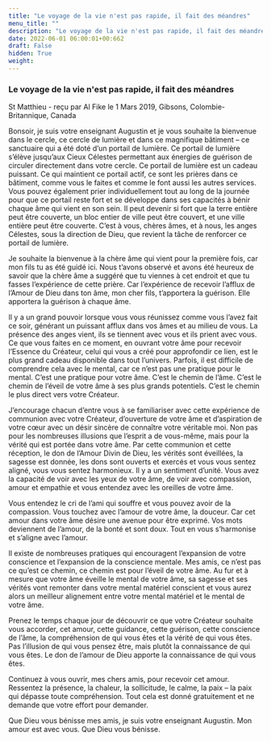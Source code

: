 ```yaml
---
title: "Le voyage de la vie n'est pas rapide, il fait des méandres"
menu_title: ""
description: "Le voyage de la vie n'est pas rapide, il fait des méandres"
date: 2022-06-01 06:00:01+00:662
draft: False
hidden: True
weight:
---
```

### Le voyage de la vie n'est pas rapide, il fait des méandres

St Matthieu - reçu par Al Fike le 1 Mars 2019, Gibsons, Colombie-Britannique, Canada

Bonsoir, je suis votre enseignant Augustin et je vous souhaite la bienvenue dans le cercle, ce cercle de lumière et dans ce magnifique bâtiment – ce sanctuaire qui a été doté d’un portail de lumière. Ce portail de lumière s’élève jusqu’aux Cieux Célestes permettant aux énergies de guérison de circuler directement dans votre cercle. Ce portail de lumière est un cadeau puissant. Ce qui maintient ce portail actif, ce sont les prières dans ce bâtiment, comme vous le faites et comme le font aussi les autres services. Vous pouvez également prier individuellement tout au long de la journée pour que ce portail reste fort et se développe dans ses capacités à bénir chaque âme qui vient en son sein. Il peut devenir si fort que la terre entière peut être couverte, un bloc entier de ville peut être couvert, et une ville entière peut être couverte. C’est à vous, chères âmes, et à nous, les anges Célestes, sous la direction de Dieu, que revient la tâche de renforcer ce portail de lumière.

Je souhaite la bienvenue à la chère âme qui vient pour la première fois, car mon fils tu as été guidé ici. Nous t’avons observé et avons été heureux de savoir que la chère âme a suggéré que tu viennes à cet endroit et que tu fasses l’expérience de cette prière. Car l’expérience de recevoir l’afflux de l’Amour de Dieu dans ton âme, mon cher fils, t’apportera la guérison. Elle apportera la guérison à chaque âme.

Il y a un grand pouvoir lorsque vous vous réunissez comme vous l’avez fait ce soir, générant un puissant afflux dans vos âmes et au milieu de vous. La présence des anges vient, ils se tiennent avec vous et ils prient avec vous. Ce que vous faites en ce moment, en ouvrant votre âme pour recevoir l’Essence du Créateur, celui qui vous a créé pour approfondir ce lien, est le plus grand cadeau disponible dans tout l’univers. Parfois, il est difficile de comprendre cela avec le mental, car ce n’est pas une pratique pour le mental. C’est une pratique pour votre âme. C’est le chemin de l’âme. C’est le chemin de l’éveil de votre âme à ses plus grands potentiels. C’est le chemin le plus direct vers votre Créateur.

J’encourage chacun d’entre vous à se familiariser avec cette expérience de communion avec votre Créateur, d’ouverture de votre âme et d’aspiration de votre cœur avec un désir sincère de connaître votre véritable moi. Non pas pour les nombreuses illusions que l’esprit a de vous-même, mais pour la vérité qui est portée dans votre âme. Par cette communion et cette réception, le don de l’Amour Divin de Dieu, les vérités sont éveillées, la sagesse est donnée, les dons sont ouverts et exercés et vous vous sentez aligné, vous vous sentez harmonieux. Il y a un sentiment d’unité. Vous avez la capacité de voir avec les yeux de votre âme, de voir avec compassion, amour et empathie et vous entendez avec les oreilles de votre âme.

Vous entendez le cri de l’ami qui souffre et vous pouvez avoir de la compassion. Vous touchez avec l’amour de votre âme, la douceur. Car cet amour dans votre âme désire une avenue pour être exprimé. Vos mots deviennent de l’amour, de la bonté et sont doux. Tout en vous s’harmonise et s’aligne avec l’amour.

Il existe de nombreuses pratiques qui encouragent l’expansion de votre conscience et l’expansion de la conscience mentale. Mes amis, ce n’est pas ce qu’est ce chemin, ce chemin est pour l’éveil de votre âme. Au fur et à mesure que votre âme éveille le mental de votre âme, sa sagesse et ses vérités vont remonter dans votre mental matériel conscient et vous aurez alors un meilleur alignement entre votre mental matériel et le mental de votre âme.

Prenez le temps chaque jour de découvrir ce que votre Créateur souhaite vous accorder, cet amour, cette guidance, cette guérison, cette conscience de l’âme, la compréhension de qui vous êtes et la vérité de qui vous êtes. Pas l’illusion de qui vous pensez être, mais plutôt la connaissance de qui vous êtes. Le don de l’amour de Dieu apporte la connaissance de qui vous êtes.

Continuez à vous ouvrir, mes chers amis, pour recevoir cet amour. Ressentez la présence, la chaleur, la sollicitude, le calme, la paix – la paix qui dépasse toute compréhension. Tout cela est donné gratuitement et ne demande que votre effort pour demander.

Que Dieu vous bénisse mes amis, je suis votre enseignant Augustin. Mon amour est avec vous. Que Dieu vous bénisse.



